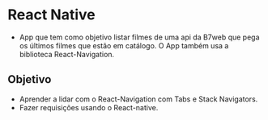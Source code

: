 # React Native
- App que tem como objetivo listar filmes de uma api da B7web que pega os últimos filmes que estão em catálogo. O App também usa a biblioteca React-Navigation.

## Objetivo
- Aprender a lidar com o React-Navigation com Tabs e Stack Navigators.
- Fazer requisições usando o React-native.

